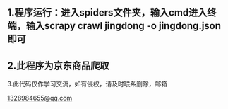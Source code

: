 ## 1.程序运行：进入spiders文件夹，输入cmd进入终端，输入scrapy crawl jingdong -o jingdong.json即可

## 2.此程序为京东商品爬取

3.此代码仅作学习交流，如有侵权，请及时联系删除，邮箱

1328984655@qq.com